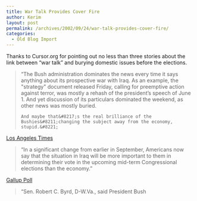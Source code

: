```yaml
---
title: War Talk Provides Cover Fire
author: Kerim
layout: post
permalink: /archives/2002/09/24/war-talk-provides-cover-fire/
categories:
  - Old Blog Import
---
```

Thanks to Cursor.org for pointing out no less than three stories about the link between &#8220;war talk&#8221; and burying domestic issues before the elections.


>   &#8220;The Bush administration dominates the news every time it says anything about its prospective war with Iraq. As an example, the "strategy" document released Friday, calling for preemptive action against terror, was mostly a rehash of the president&#8217;s speech of June 1. And yet discussion of its particulars dominated the weekend, as other news was mostly buried. 
>   
>   
>     And maybe that&#8217;s the real brilliance of the Bushies&#8211;changing the subject away from the economy, stupid.&#8221;
>   


<a href="http://www.latimes.com/templates/misc/printstory.jsp?slug=la%2Doe%2Dpink24sep24" onclick="_gaq.push(['_trackEvent', 'outbound-article', 'http://www.latimes.com/templates/misc/printstory.jsp?slug=la%2Doe%2Dpink24sep24', 'Los Angeles Times']);" >Los Angeles Times</a>




>   &#8220;In a significant change from earlier in September, Americans now say that the situation in Iraq will be more important to them in determining their vote in the upcoming mid-term Congressional elections than the economy.&#8221;


<a href="http://www.gallup.com/poll/releases/pr020924.asp?Version=p" onclick="_gaq.push(['_trackEvent', 'outbound-article', 'http://www.gallup.com/poll/releases/pr020924.asp?Version=p', 'Gallup Poll']);" >Gallup Poll</a>


>   &#8220;Sen. Robert C. Byrd, D-W.Va., said President Bush 
>   

>   
>  